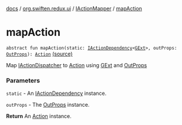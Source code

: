 [docs](../../index.md) / [org.swiften.redux.ui](../index.md) / [IActionMapper](index.md) / [mapAction](./map-action.md)

# mapAction

`abstract fun mapAction(static: `[`IActionDependency`](../-i-action-dependency/index.md)`<`[`GExt`](index.md#GExt)`>, outProps: `[`OutProps`](index.md#OutProps)`): `[`Action`](index.md#Action) [(source)](https://github.com/protoman92/KotlinRedux/tree/master/common/common-ui/src/main/kotlin/org/swiften/redux/ui/Injector.kt#L103)

Map [IActionDispatcher](../../org.swiften.redux.core/-i-action-dispatcher.md) to [Action](index.md#Action) using [GExt](index.md#GExt) and [OutProps](index.md#OutProps)

### Parameters

`static` - An [IActionDependency](../-i-action-dependency/index.md) instance.

`outProps` - The [OutProps](index.md#OutProps) instance.

**Return**
An [Action](index.md#Action) instance.

